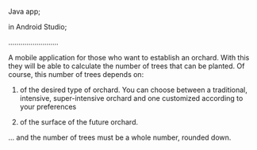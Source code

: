 Java app;

in Android Studio;

.........................

A mobile application for those who want to establish an orchard. With this they will be able to calculate the number of trees that can be planted. Of course, this number of trees depends on:

1. of the desired type of orchard. You can choose between a traditional, intensive, super-intensive orchard and one customized according to your preferences

2. of the surface of the future orchard.

... and the number of trees must be a whole number, rounded down.
